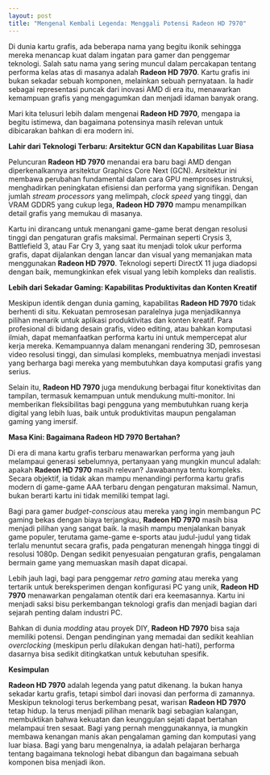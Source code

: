```yaml
---
layout: post
title: "Mengenal Kembali Legenda: Menggali Potensi Radeon HD 7970"
---
```


Di dunia kartu grafis, ada beberapa nama yang begitu ikonik sehingga mereka menancap kuat dalam ingatan para gamer dan penggemar teknologi. Salah satu nama yang sering muncul dalam percakapan tentang performa kelas atas di masanya adalah **Radeon HD 7970**. Kartu grafis ini bukan sekadar sebuah komponen, melainkan sebuah pernyataan. Ia hadir sebagai representasi puncak dari inovasi AMD di era itu, menawarkan kemampuan grafis yang mengagumkan dan menjadi idaman banyak orang.

Mari kita telusuri lebih dalam mengenai **Radeon HD 7970**, mengapa ia begitu istimewa, dan bagaimana potensinya masih relevan untuk dibicarakan bahkan di era modern ini.

**Lahir dari Teknologi Terbaru: Arsitektur GCN dan Kapabilitas Luar Biasa**

Peluncuran **Radeon HD 7970** menandai era baru bagi AMD dengan diperkenalkannya arsitektur Graphics Core Next (GCN). Arsitektur ini membawa perubahan fundamental dalam cara GPU memproses instruksi, menghadirkan peningkatan efisiensi dan performa yang signifikan. Dengan jumlah *stream processors* yang melimpah, *clock speed* yang tinggi, dan VRAM GDDR5 yang cukup lega, **Radeon HD 7970** mampu menampilkan detail grafis yang memukau di masanya.

Kartu ini dirancang untuk menangani game-game berat dengan resolusi tinggi dan pengaturan grafis maksimal. Permainan seperti Crysis 3, Battlefield 3, atau Far Cry 3, yang saat itu menjadi tolok ukur performa grafis, dapat dijalankan dengan lancar dan visual yang memanjakan mata menggunakan **Radeon HD 7970**. Teknologi seperti DirectX 11 juga diadopsi dengan baik, memungkinkan efek visual yang lebih kompleks dan realistis.

**Lebih dari Sekadar Gaming: Kapabilitas Produktivitas dan Konten Kreatif**

Meskipun identik dengan dunia gaming, kapabilitas **Radeon HD 7970** tidak berhenti di situ. Kekuatan pemrosesan paralelnya juga menjadikannya pilihan menarik untuk aplikasi produktivitas dan konten kreatif. Para profesional di bidang desain grafis, video editing, atau bahkan komputasi ilmiah, dapat memanfaatkan performa kartu ini untuk mempercepat alur kerja mereka. Kemampuannya dalam menangani rendering 3D, pemrosesan video resolusi tinggi, dan simulasi kompleks, membuatnya menjadi investasi yang berharga bagi mereka yang membutuhkan daya komputasi grafis yang serius.

Selain itu, **Radeon HD 7970** juga mendukung berbagai fitur konektivitas dan tampilan, termasuk kemampuan untuk mendukung multi-monitor. Ini memberikan fleksibilitas bagi pengguna yang membutuhkan ruang kerja digital yang lebih luas, baik untuk produktivitas maupun pengalaman gaming yang imersif.

**Masa Kini: Bagaimana Radeon HD 7970 Bertahan?**

Di era di mana kartu grafis terbaru menawarkan performa yang jauh melampaui generasi sebelumnya, pertanyaan yang mungkin muncul adalah: apakah **Radeon HD 7970** masih relevan? Jawabannya tentu kompleks. Secara objektif, ia tidak akan mampu menandingi performa kartu grafis modern di game-game AAA terbaru dengan pengaturan maksimal. Namun, bukan berarti kartu ini tidak memiliki tempat lagi.

Bagi para gamer *budget-conscious* atau mereka yang ingin membangun PC gaming bekas dengan biaya terjangkau, **Radeon HD 7970** masih bisa menjadi pilihan yang sangat baik. Ia masih mampu menjalankan banyak game populer, terutama game-game e-sports atau judul-judul yang tidak terlalu menuntut secara grafis, pada pengaturan menengah hingga tinggi di resolusi 1080p. Dengan sedikit penyesuaian pengaturan grafis, pengalaman bermain game yang memuaskan masih dapat dicapai.

Lebih jauh lagi, bagi para penggemar *retro gaming* atau mereka yang tertarik untuk bereksperimen dengan konfigurasi PC yang unik, **Radeon HD 7970** menawarkan pengalaman otentik dari era keemasannya. Kartu ini menjadi saksi bisu perkembangan teknologi grafis dan menjadi bagian dari sejarah penting dalam industri PC.

Bahkan di dunia *modding* atau proyek DIY, **Radeon HD 7970** bisa saja memiliki potensi. Dengan pendinginan yang memadai dan sedikit keahlian *overclocking* (meskipun perlu dilakukan dengan hati-hati), performa dasarnya bisa sedikit ditingkatkan untuk kebutuhan spesifik.

**Kesimpulan**

**Radeon HD 7970** adalah legenda yang patut dikenang. Ia bukan hanya sekadar kartu grafis, tetapi simbol dari inovasi dan performa di zamannya. Meskipun teknologi terus berkembang pesat, warisan **Radeon HD 7970** tetap hidup. Ia terus menjadi pilihan menarik bagi sebagian kalangan, membuktikan bahwa kekuatan dan keunggulan sejati dapat bertahan melampaui tren sesaat. Bagi yang pernah menggunakannya, ia mungkin membawa kenangan manis akan pengalaman gaming dan komputasi yang luar biasa. Bagi yang baru mengenalnya, ia adalah pelajaran berharga tentang bagaimana teknologi hebat dibangun dan bagaimana sebuah komponen bisa menjadi ikon.
